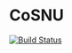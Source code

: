 # CoSNU
[![Build Status](https://travis-ci.org/cubelover/CoSNU.svg?branch=master)](https://travis-ci.org/cubelover/CoSNU)
